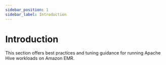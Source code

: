 ```yaml
---
sidebar_position: 1
sidebar_label: Introduction
---
```


# Introduction

This section offers best practices and tuning guidance for running Apache Hive workloads on Amazon EMR.
